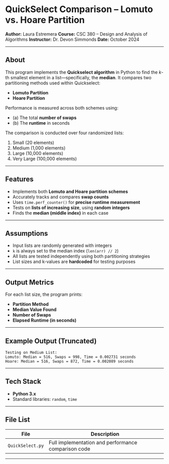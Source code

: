 # QuickSelect Comparison – Lomuto vs. Hoare Partition

**Author:** Laura Estremera
**Course:** CSC 380 – Design and Analysis of Algorithms
**Instructor:** Dr. Devon Simmonds
**Date:** October 2024

---

## About
This program implements the **Quickselect algorithm** in Python to find the *k*-th smallest element in a list—specifically, the **median**. It compares two partitioning methods used within Quickselect:

* **Lomuto Partition**
* **Hoare Partition**

Performance is measured across both schemes using:

* (a) The total **number of swaps**
* (b) The **runtime** in seconds

The comparison is conducted over four randomized lists:

1. Small (20 elements)
2. Medium (1,000 elements)
3. Large (10,000 elements)
4. Very Large (100,000 elements)

---

## Features

* Implements both **Lomuto and Hoare partition schemes**
* Accurately tracks and compares **swap counts**
* Uses `time.perf_counter()` for **precise runtime measurement**
* Tests on **lists of increasing size**, using **random integers**
* Finds the **median (middle index)** in each case

---

## Assumptions

* Input lists are randomly generated with integers
* `k` is always set to the median index (`len(arr) // 2`)
* All lists are tested independently using both partitioning strategies
* List sizes and k-values are **hardcoded** for testing purposes

---

## Output Metrics

For each list size, the program prints:

* **Partition Method**
* **Median Value Found**
* **Number of Swaps**
* **Elapsed Runtime (in seconds)**

---

## Example Output (Truncated)

```
Testing on Medium List:
Lomuto: Median = 516, Swaps = 998, Time = 0.002731 seconds
Hoare: Median = 516, Swaps = 872, Time = 0.002089 seconds
```

---

## Tech Stack

* **Python 3.x**
* Standard libraries: `random`, `time`

---

## File List

| File             | Description                                         |
| ---------------- | --------------------------------------------------- |
| `QuickSelect.py` | Full implementation and performance comparison code |

---
